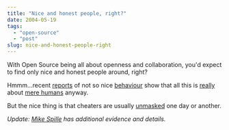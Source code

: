 ```yaml
---
title: "Nice and honest people, right?"
date: 2004-05-19
tags: 
  - "open-source"
  - "post"
slug: nice-and-honest-people-right
---
```


With Open Source being all about openness and collaboration, you'd expect to find only nice and honest people around, right?

Hmmm...recent [reports](http://www.silent-penguin.com/archives/001789.html) of not so nice [behaviour](http://jroller.com/page/pyrasun/20040517#the_anonymous_fakers) show that all this is [really](http://radio.weblogs.com/0112098/2004/05/18.html#a482) about [mere humans](http://jroller.com/page/rickard/20040517) anyway.

But the nice thing is that cheaters are usually [unmasked](http://www.theserverside.com/discussions/thread.tss?thread_id=25972) one day or another.

_Update: [Mike Spille](http://jroller.com/page/pyrasun/20040524#jboss_employees_admit_guilt) has additional evidence and details._

